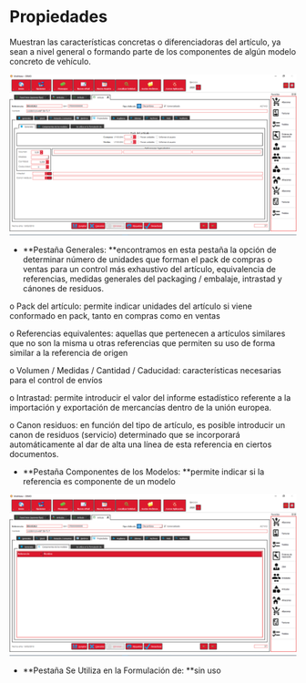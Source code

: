 # Propiedades

Muestran las características concretas o diferenciadoras del artículo, ya sean a nivel general o formando parte de los componentes de algún modelo concreto de vehículo.

![](<../../../../.gitbook/assets/image (506).png>)

* **Pestaña Generales: **encontramos en esta pestaña la opción de determinar número de unidades que forman el pack de compras o ventas para un control más exhaustivo del artículo, equivalencia de referencias, medidas generales del packaging / embalaje, intrastad y cánones de residuos.

&#x20;                 o   Pack del artículo: permite indicar unidades del artículo si viene conformado en pack, tanto en compras como en ventas

&#x20;                 o   Referencias equivalentes: aquellas que pertenecen a artículos similares que no son la misma u otras referencias que permiten su uso de forma similar a la referencia de origen

&#x20;                 o   Volumen / Medidas / Cantidad / Caducidad: características necesarias para el control de envíos

&#x20;                 o   Intrastad: permite introducir el valor del informe estadístico referente a la importación y exportación de mercancías dentro de la unión europea.

&#x20;                 o   Canon residuos: en función del tipo de artículo, es posible introducir un canon de residuos (servicio) determinado que se incorporará automáticamente al dar de alta una línea de esta referencia en ciertos documentos.

* **Pestaña Componentes de los Modelos: **permite indicar si la referencia es componente de un modelo&#x20;

![](<../../../../.gitbook/assets/image (507).png>)

* **Pestaña Se Utiliza en la Formulación de: **sin uso
